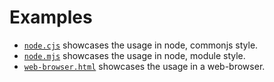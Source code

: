 # Examples

* [`node.cjs`](node.cjs) showcases the usage in node, commonjs style.
* [`node.mjs`](node.mjs) showcases the usage in node, module style.
* [`web-browser.html`](web-browser.html) showcases the usage in a web-browser.
